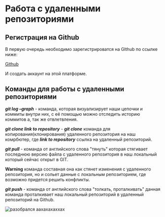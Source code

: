 # **Работа с удаленными репозиториями**
## **Регистрация на Github**

В первую очередь необходимо зарегистрироватся на GIthub по ссылке ниже:

[Github](https://github.com/)

И создать аккаунт на этой платформе.

## **Команды для работы с удаленными репозиториями**


_**git log –graph**_ - команда, которая визуализирует наши цепочки и коммиты внутри них, с её помощью можно отследить историю коммитов а, так же отвлетвления. 

_**git clone link to repository**_ - **_git clone_** команда для копирования(клонирования) удаленного репозитория на наш комрбютер, где **_link to repository_** ссылка на удаленный репозиторий.

_**git pull**_ - команда от английского слова "тянуть" которая стягивает последнюю версию файла с удаленного репозитория в наш локальный который сейчас открыт в GIT. 

**Warning** команда составная она как стянет изменения с удаленного репозитория, но и сольет данные с локальным репозиторием, где возможно придется решить конфликты. 

_**git push**_ - команда от английского слова "толкать, проталкивать" данная команда проталкивает наш локальный репозиторий в удаленный репозиторий на Github.

![разобрался аахахахаххах](https://litmarket.ru/storage/blogs/471_1607934219_5fd7210b05676.jpg)
